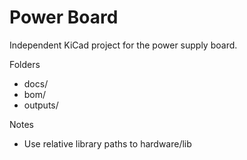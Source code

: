 # Power Board

Independent KiCad project for the power supply board.

Folders
- docs/
- bom/
- outputs/

Notes
- Use relative library paths to hardware/lib

